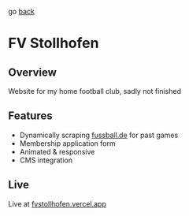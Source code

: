 go [back](../../README.md)

# FV Stollhofen

## Overview

Website for my home football club, sadly not finished

## Features

- Dynamically scraping [fussball.de](https://www.fussball.de) for past games
- Membership application form
- Animated & responsive
- CMS integration

## Live

Live at [fvstollhofen.vercel.app](https://fvstollhofen.vercel.app/)

